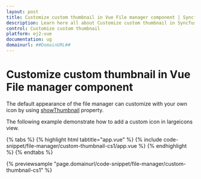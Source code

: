 ```yaml
---
layout: post
title: Customize custom thumbnail in Vue File manager component | Syncfusion
description: Learn here all about Customize custom thumbnail in Syncfusion Vue File manager component of Syncfusion Essential JS 2 and more.
control: Customize custom thumbnail 
platform: ej2-vue
documentation: ug
domainurl: ##DomainURL##
---
```


# Customize custom thumbnail in Vue File manager component

The default appearance of the file manager can customize with your own icon by using [showThumbnail](https://ej2.syncfusion.com/vue/documentation/api/file-manager/#showthumbnail) property.

The following example demonstrate how to add a custom icon in largeicons view.

{% tabs %}
{% highlight html tabtitle="app.vue" %}
{% include code-snippet/file-manager/custom-thumbnail-cs1/app.vue %}
{% endhighlight %}
{% endtabs %}
        
{% previewsample "page.domainurl/code-snippet/file-manager/custom-thumbnail-cs1" %}